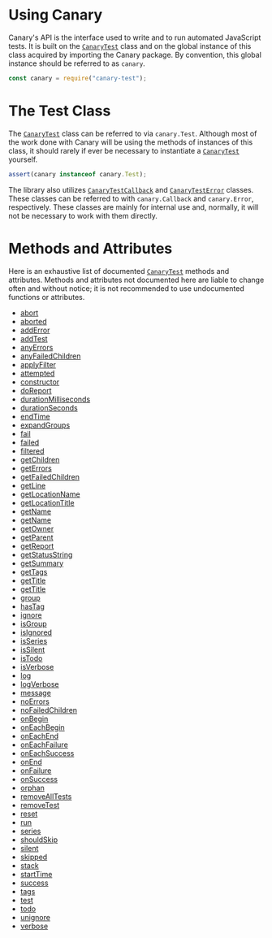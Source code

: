 # Using Canary

Canary's API is the interface used to write and to run automated JavaScript tests. It is built on the [`CanaryTest`](api-introduction.md) class and on the global instance of this class acquired by importing the Canary package. By convention, this global instance should be referred to as `canary`.

``` js
const canary = require("canary-test");
```

# The Test Class

The [`CanaryTest`](api-introduction.md) class can be referred to via `canary.Test`. Although most of the work done with Canary will be using the methods of instances of this class, it should rarely if ever be necessary to instantiate a [`CanaryTest`](api-introduction.md) yourself.

``` js
assert(canary instanceof canary.Test);
```

The library also utilizes [`CanaryTestCallback`](api-callback-class.md) and [`CanaryTestError`](api-error-class.md) classes. These classes can be referred to with `canary.Callback` and `canary.Error`, respectively. These classes are mainly for internal use and, normally, it will not be necessary to work with them directly.

# Methods and Attributes

Here is an exhaustive list of documented [`CanaryTest`](api-introduction.md) methods and attributes. Methods and attributes not documented here are liable to change often and without notice; it is not recommended to use undocumented functions or attributes.

- [abort](api-advanced-usage.md#abort)
- [aborted](api-status-attributes.md#aborted)
- [addError](api-advanced-usage.md#adderror)
- [addTest](api-advanced-usage.md#addtest)
- [anyErrors](api-advanced-usage.md#anyerrors)
- [anyFailedChildren](api-advanced-usage.md#anyfailedchildren)
- [applyFilter](api-advanced-usage.md#applyfilter)
- [attempted](api-status-attributes.md#attempted)
- [constructor](api-advanced-usage.md#constructor)
- [doReport](api-running-tests.md#doreport)
- [durationMilliseconds](api-advanced-usage.md#durationmilliseconds)
- [durationSeconds](api-advanced-usage.md#durationseconds)
- [endTime](api-status-attributes.md#endtime)
- [expandGroups](api-advanced-usage.md#expandgroups)
- [fail](api-advanced-usage.md#fail)
- [failed](api-status-attributes.md#failed)
- [filtered](api-status-attributes.md#filtered)
- [getChildren](api-advanced-usage.md#getchildren)
- [getErrors](api-advanced-usage.md#geterrors)
- [getFailedChildren](api-advanced-usage.md#getfailedchildren)
- [getLine](api-error-class.md#getline)
- [getLocationName](api-error-class.md#getlocationname)
- [getLocationTitle](api-error-class.md#getlocationtitle)
- [getName](api-advanced-usage.md#getname)
- [getName](api-callback-class.md#getname)
- [getOwner](api-callback-class.md#getowner)
- [getParent](api-advanced-usage.md#getparent)
- [getReport](api-running-tests.md#getreport)
- [getStatusString](api-advanced-usage.md#getstatusstring)
- [getSummary](api-running-tests.md#getsummary)
- [getTags](api-advanced-usage.md#gettags)
- [getTitle](api-callback-class.md#gettitle)
- [getTitle](api-advanced-usage.md#gettitle)
- [group](api-adding-tests.md#group)
- [hasTag](api-advanced-usage.md#hastag)
- [ignore](api-intermediate-usage.md#ignore)
- [isGroup](api-status-attributes.md#isgroup)
- [isIgnored](api-status-attributes.md#isignored)
- [isSeries](api-status-attributes.md#isseries)
- [isSilent](api-status-attributes.md#issilent)
- [isTodo](api-status-attributes.md#istodo)
- [isVerbose](api-status-attributes.md#isverbose)
- [log](api-intermediate-usage.md#log)
- [logVerbose](api-intermediate-usage.md#logverbose)
- [message](api-error-class.md#message)
- [noErrors](api-advanced-usage.md#noerrors)
- [noFailedChildren](api-advanced-usage.md#nofailedchildren)
- [onBegin](api-group-callbacks.md#onbegin)
- [onEachBegin](api-group-callbacks.md#oneachbegin)
- [onEachEnd](api-group-callbacks.md#oneachend)
- [onEachFailure](api-group-callbacks.md#oneachfailure)
- [onEachSuccess](api-group-callbacks.md#oneachsuccess)
- [onEnd](api-group-callbacks.md#onend)
- [onFailure](api-group-callbacks.md#onfailure)
- [onSuccess](api-group-callbacks.md#onsuccess)
- [orphan](api-advanced-usage.md#orphan)
- [removeAllTests](api-advanced-usage.md#removealltests)
- [removeTest](api-advanced-usage.md#removetest)
- [reset](api-advanced-usage.md#reset)
- [run](api-running-tests.md#run)
- [series](api-adding-tests.md#series)
- [shouldSkip](api-advanced-usage.md#shouldskip)
- [silent](api-advanced-usage.md#silent)
- [skipped](api-status-attributes.md#skipped)
- [stack](api-error-class.md#stack)
- [startTime](api-status-attributes.md#starttime)
- [success](api-status-attributes.md#success)
- [tags](api-intermediate-usage.md#tags)
- [test](api-adding-tests.md#test)
- [todo](api-intermediate-usage.md#todo)
- [unignore](api-advanced-usage.md#unignore)
- [verbose](api-advanced-usage.md#verbose)
